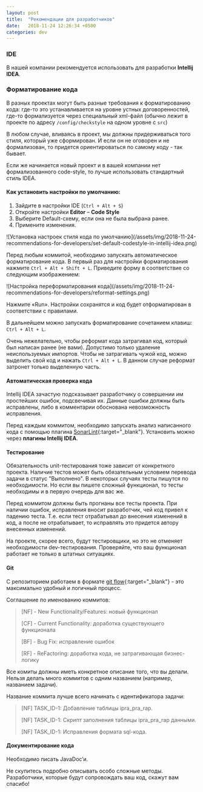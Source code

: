 ```yaml
---
layout: post
title:  "Рекомендации для разработчиков"
date:   2018-11-24 12:26:34 +0500
categories: dev
---
```


### IDE
В нашей компании рекомендуется использовать для разработки **Intellij IDEA**.

### Форматирование кода
В разных проектах могут быть разные требования к форматированию кода: где-то это устанавливается на уровне устных договоренностей, где-то формализуется через специальный xml-файл (обычно лежит в проекте по адресу `/config/checkstyle` на одном уровне с `src`)

В любом случае, вливаясь в проект, мы должны придерживаться того стиля, который уже сформирован. И если он не оговорен и не формализован, то придется ориентироваться по самому коду - так бывает.

Если же начинается новый проект и в вашей компании нет формализованного code-style, то лучше использовать стандартный стиль IDEA.

#### Как установить настройки по умолчанию:

1. Зайдите в настройки IDE (`Ctrl + Alt + S`)
2. Откройте настройки **Editor** – **Code Style**
3. Выберите Default-схему, если она не была выбрана ранее.
4. Примените изменения.

<div class="img_container">
![Установка настроек стиля кода по умолчанию](/assets/img/2018-11-24-recommendations-for-developers/set-default-codestyle-in-intellij-idea.png)
</div>


Перед любым коммитой, необходимо запускать автоматическое форматирование кода. В первый раз для настройки форматирования нажмите `Ctrl + Alt + Shift + L`. Приведите форму в соответствие со следующим изображением:

<div class="img_container">
![Настройка переформатирования кода](/assets/img/2018-11-24-recommendations-for-developers/reformat-settings.png)
</div>

Нажмите «Run». Настройки сохранятся и код будет отформатирован в соответствии с правилами.

В дальнейшем можно запускать форматирование сочетанием клавиш: `Ctrl + Alt + L`.

Очень нежелательно, чтобы реформат кода затрагивал код, который был написан ранее (не вами). Допустимо только удаление неиспользуемых импортов.
Чтобы не затрагивать чужой код, можно выделить свой код и нажать `Ctrl + Alt + L`. В данном случае реформат затронет только выделенную часть.



#### Автоматическая проверка кода
Intellij IDEA зачастую подсказывает разработчику о совершении им простейших ошибок, подсвечивая их. Данные ошибки должны быть исправлены, либо в комментарии обоснована невозможность исправления.

Перед каждым коммитом, необходимо запускать анализ написанного кода с помощью плагина [SonarLint](https://www.sonarlint.org/intellij/){:target="_blank"}. Установить можно через **плагины Intellij IDEA**.



#### Тестирование
Обязательность unit-тестирования тоже зависит от конкретного проекта. Наличие тестов может быть обязательным условием перевода задачи в статус "Выполнено". В некоторых случаях тесты пишутся по необходимости. Но если вы пишете сложный функционал, то тесты необходимы и в первую очередь для вас же.

Перед коммитом должны быть прогнаны все тесты проекта. При наличии ошибок, исправления вносит разработчик, чей код привел к падению теста. Т.е. если тест отрабатывал до внесения изменений в код, а после не отрабатывает, то исправлять это придется автору внесенных изменений.

На проекте, скорее всего, будут тестировщики, но это не отменяет необходимости dev-тестирования. Проверяйте, что ваш функционал работает не только в штатных ситуациях.



#### Git
С репозиторием работаем в формате [git flow](https://danielkummer.github.io/git-flow-cheatsheet/index.ru_RU.html){:target="_blank"} - это максимально удобный и логичный процесс.

Соглашение по именованию коммитов:

> [NF] - New Functionality/Features: новый функционал
> 
> [CF] - Current Functionality: доработка существующего функционала
> 
> [BF] - Bug Fix: исправление ошибок
> 
> [RF] - ReFactoring: доработка кода, не затрагивающая бизнес-логику



Все комиты должны иметь конкретное описание того, что вы делали. Нельзя делать много коммитов с одним названием (например, названием задачи).

Название коммита лучше всего начинать с идентификатора задачи:

> [NF] TASK_ID-1: Добавление таблицы ipra_pra_rap.
> 
> [NF] TASK_ID-1: Скрипт заполнения таблицы ipra_pra_rap данными.
> 
> [NF] TASK_ID-1: Исправления формата sql-кода.


#### Документирование кода
Необходимо писать JavaDoc’и.

Не скупитесь подробно описывать особо сложные методы. Разработчики, которые будут сопровождать ваш код, скажут вам спасибо!
